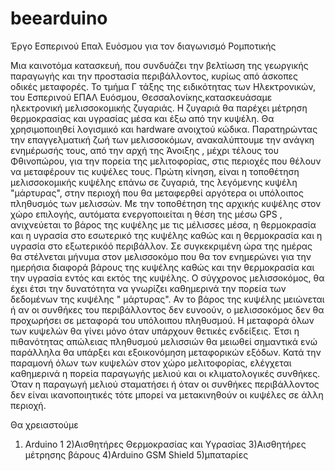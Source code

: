 # beearduino
Έργο Εσπερινού Επαλ Ευόσμου για τον διαγωνισμό Ρομποτικής

Μια καινοτόμα κατασκευή,  που συνδυάζει την βελτίωση της γεωργικής παραγωγής και την προστασία περιβάλλοντος, κυρίως από άσκοπες οδικές μεταφορές. Το τμήμα Γ τάξης της ειδικότητας των Ηλεκτρονικών, του Εσπερινού ΕΠΑΛ Ευόσμου, Θεσσαλονίκης,κατασκευάσαμε ηλεκτρονική μελισσοκομικής ζυγαριάς. 
Η ζυγαριά θα παρέχει μέτρηση θερμοκρασίας και υγρασίας μέσα και έξω από την κυψέλη. Θα χρησιμοποιηθεί λογισμικό και hardware ανοιχτού κώδικα. Παρατηρώντας την επαγγελματική ζωή των μελισσοκόμων, ανακαλύπτουμε την ανάγκη ενημέρωσής τους, από την αρχή της Άνοιξης , μέχρι τέλους του Φθινοπώρου, για την πορεία της μελιτοφορίας, στις περιοχές που θέλουν να μεταφέρουν τις κυψέλες τους.
Πρώτη κίνηση, είναι η τοποθέτηση μελισσοκομικής κυψέλης επάνω σε ζυγαριά, της λεγόμενης κυψέλη "μάρτυρας", στην περιοχή που θα μεταφερθεί αργότερα οι υπόλοιπος πληθυσμός των μελισσών. 
Με την τοποθέτηση της αρχικής κυψέλης στον χώρο επιλογής, αυτόματα ενεργοποιείται η θέση της μέσω GPS , ανιχνεύεται το βάρος της κυψέλης με τις μέλισσες μέσα, η θερμοκρασία και η υγρασία στο εσωτερικό της κυψέλης καθώς και η θερμοκρασία και η υγρασία στο εξωτερικόό περιβάλλον. 
Σε συγκεκριμένη ώρα της ημέρας θα στέλνεται μήνυμα στον μελισσοκόμο που θα τον ενημερώνει για  την ημερήσια διαφορά βάρους της κυψέλης καθώς και την θερμοκρασία και την υγρασία εντός και εκτός της κυψέλης. Ο σύγχρονος μελισσοκόμος, θα έχει έτσι την δυνατότητα να γνωρίζει καθημερινά την πορεία των δεδομένων της κυψέλης " μάρτυρας". 
Αν το βάρος της κυψέλης μειώνεται ή αν οι συνθήκες του περιβάλλοντος δεν ευνοούν, ο μελισσοκόμος δεν θα προχωρήσει σε μεταφορά του υπόλοιπου πληθυσμού. Η μεταφορά όλων των κυψελών θα γίνει μόνο όταν υπάρχουν θετικές ενδείξεις. Έτσι η πιθανότητας απώλειας πληθυσμού μελισσιών θα μειωθεί σημαντικά ενώ  παράλληλα θα υπάρξει και εξοικονόμηση μεταφορικών εξόδων. 
Κατά την παραμονή όλων των κυψελών στον χώρο μελιτοφορίας, ελέγχεται καθημερινά η πορεία παραγωγής μελιού και οι κλιματολογικές συνθήκες. Όταν η παραγωγή μελιού σταματήσει ή όταν οι συνθήκες περιβάλλοντος δεν είναι ικανοποιητικές τότε μπορεί να μετακινηθούν οι κυψέλες σε άλλη περιοχή.

Θα χρειαστούμε
1) Arduino 1
2)Αισθητήρες Θερμοκρασίας και Υγρασίας
3)Αισθητήρες μέτρησης βάρους
4)Arduino GSM Shield
5)μπαταρίες
